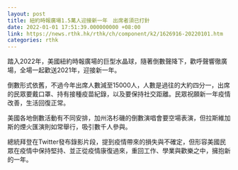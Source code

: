 ```yaml
---
layout: post
title: 紐約時報廣場1.5萬人迎接新一年　出席者須已打針
date: 2022-01-01 17:51:39.000000000 +08:00
link: https://news.rthk.hk/rthk/ch/component/k2/1626916-20220101.htm
categories: rthk
---
```


踏入2022年，美國紐約時報廣場的巨型水晶球，隨著倒數聲降下，歡呼聲響徹廣場，全場一起歡送2021年，迎接新一年。

倒數形式依舊，不過今年出席人數減至15000人，人數是過往的大約四分一，出席的民眾要戴口罩、持有接種疫苗紀錄，以及要保持社交距離。民眾祝願新一年疫情改善，生活回復正常。

美國各地倒數活動有不同安排，加州洛杉磯的倒數演唱會要空場表演，但拉斯維加斯的煙火匯演則如常舉行，吸引數千人參與。

總統拜登在Twitter發布錄影片段，提到疫情帶來的損失與不確定，但形容美國民眾在疫情中保持堅持、並正從疫情康復過來，重回工作、學業與歡樂之中，擁抱新的一年。
